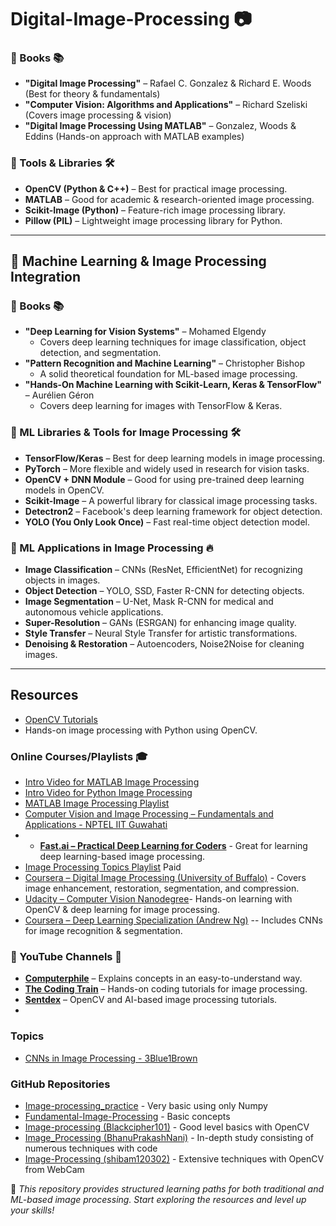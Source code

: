 # Digital-Image-Processing 📷 

### 🔹 Books 📚
- **"Digital Image Processing"** – Rafael C. Gonzalez & Richard E. Woods (Best for theory & fundamentals)
- **"Computer Vision: Algorithms and Applications"** – Richard Szeliski (Covers image processing & vision)
- **"Digital Image Processing Using MATLAB"** – Gonzalez, Woods & Eddins (Hands-on approach with MATLAB examples)


### 🔹 Tools & Libraries 🛠
- **OpenCV (Python & C++)** – Best for practical image processing.
- **MATLAB** – Good for academic & research-oriented image processing.
- **Scikit-Image (Python)** – Feature-rich image processing library.
- **Pillow (PIL)** – Lightweight image processing library for Python.


---

## 🤖 Machine Learning & Image Processing Integration

### 🔹 Books 📚
- **"Deep Learning for Vision Systems"** – Mohamed Elgendy
  - Covers deep learning techniques for image classification, object detection, and segmentation.
- **"Pattern Recognition and Machine Learning"** – Christopher Bishop
  - A solid theoretical foundation for ML-based image processing.
- **"Hands-On Machine Learning with Scikit-Learn, Keras & TensorFlow"** – Aurélien Géron
  - Covers deep learning for images with TensorFlow & Keras.

### 🔹 ML Libraries & Tools for Image Processing 🛠
- **TensorFlow/Keras** – Best for deep learning models in image processing.
- **PyTorch** – More flexible and widely used in research for vision tasks.
- **OpenCV + DNN Module** – Good for using pre-trained deep learning models in OpenCV.
- **Scikit-Image** – A powerful library for classical image processing tasks.
- **Detectron2** – Facebook's deep learning framework for object detection.
- **YOLO (You Only Look Once)** – Fast real-time object detection model.

### 🔹 ML Applications in Image Processing 🔥
- **Image Classification** – CNNs (ResNet, EfficientNet) for recognizing objects in images.
- **Object Detection** – YOLO, SSD, Faster R-CNN for detecting objects.
- **Image Segmentation** – U-Net, Mask R-CNN for medical and autonomous vehicle applications.
- **Super-Resolution** – GANs (ESRGAN) for enhancing image quality.
- **Style Transfer** – Neural Style Transfer for artistic transformations.
- **Denoising & Restoration** – Autoencoders, Noise2Noise for cleaning images.

---


## Resources

-  [OpenCV Tutorials](https://docs.opencv.org)
  - Hands-on image processing with Python using OpenCV.
    
### Online Courses/Playlists  🎓
- [Intro Video for MATLAB Image Processing](https://youtu.be/w658E77PQ4s?si=Hfo5tReD6q27uLKH)
- [Intro Video for Python Image Processing](https://youtu.be/kSqxn6zGE0c?si=Ko13QKyuhPXLREaR)
- [MATLAB Image Processing Playlist](https://www.youtube.com/watch?v=5sfx7lndIxw&list=PLnF3iL9xWR2sSqXy4clSNqoiOXe_WQ6QU)
- [Computer Vision and Image Processing – Fundamentals and Applications - NPTEL IIT Guwahati](https://youtube.com/playlist?list=PLwdnzlV3ogoVsma5GmBSsgJM6gHv1QoAo&si=nK2h4MZ_sSpiD_I0)
- - **[Fast.ai – Practical Deep Learning for Coders](https://course.fast.ai/)** - Great for learning deep learning-based image processing.
- [Image Processing Topics Playlist](https://youtube.com/playlist?list=PL2zRqk16wsdorCSZ5GWZQr1EMWXs2TDeu&si=abyWPRg9x93b1m_n)
Paid
- [Coursera – Digital Image Processing (University of Buffalo)](https://www.coursera.org)  - Covers image enhancement, restoration, segmentation, and compression.
- [Udacity – Computer Vision Nanodegree](https://www.udacity.com)- Hands-on learning with OpenCV & deep learning for image processing.
- [Coursera – Deep Learning Specialization (Andrew Ng)](https://www.coursera.org/specializations/deep-learning) -- Includes CNNs for image recognition & segmentation.

### 🔹 YouTube Channels 🎥
- **[Computerphile](https://www.youtube.com/c/Computerphile)** – Explains concepts in an easy-to-understand way.
- **[The Coding Train](https://www.youtube.com/c/TheCodingTrain)** – Hands-on coding tutorials for image processing.
- **[Sentdex](https://www.youtube.com/c/sentdex)** – OpenCV and AI-based image processing tutorials.
- 
### Topics
- [CNNs in Image Processing - 3Blue1Brown](https://www.youtube.com/watch?v=rSGMXktIsYI&pp=ygUcaW1hZ2UgcHJvY2Vzc2luZyBzdHJhdGVnaWVzIA%3D%3D)

### GitHub Repositories
- [Image-processing_practice](https://github.com/meshtag/Image-processing_practice) - Very basic using only Numpy
- [Fundamental-Image-Processing](https://github.com/solanoctua/Fundamental-Image-Processing) - Basic concepts
- [Image-processing (Blackcipher101)](https://github.com/Blackcipher101/Image-processing) - Good level basics with OpenCV
- [Image_Processing (BhanuPrakashNani)](https://github.com/BhanuPrakashNani/Image_Processing) - In-depth study consisting of numerous techniques with code
- [Image-Processing (shibam120302)](https://github.com/shibam120302/Image-Processing) - Extensive techniques with OpenCV from WebCam


🚀 *This repository provides structured learning paths for both traditional and ML-based image processing. Start exploring the resources and level up your skills!*

